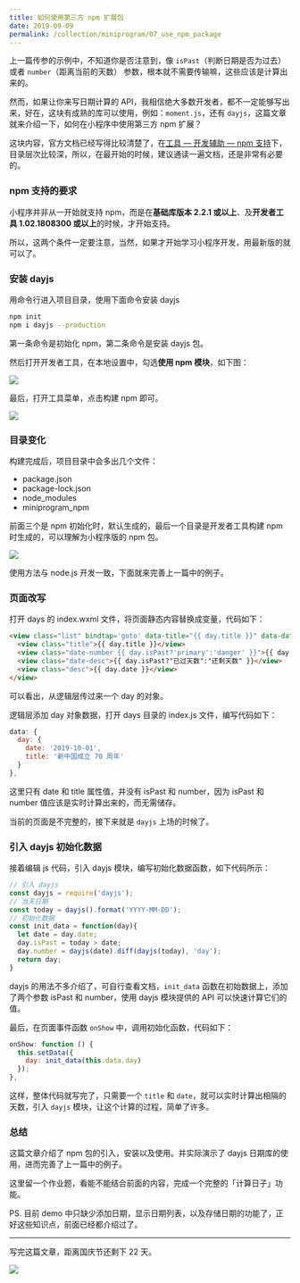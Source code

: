 ```yaml
---
title: 如何使用第三方 npm 扩展包
date: 2019-09-09
permalink: /collection/miniprogram/07_use_npm_package
---
```


上一篇传参的示例中，不知道你是否注意到，像 `isPast`（判断日期是否为过去） 或者 `number`（距离当前的天数） 参数，根本就不需要传输嘛，这些应该是计算出来的。

然而，如果让你来写日期计算的 API，我相信绝大多数开发者，都不一定能够写出来，好在，这块有成熟的库可以使用，例如：`moment.js`，还有 `dayjs`，这篇文章就来介绍一下，如何在小程序中使用第三方 npm 扩展？

这块内容，官方文档已经写得比较清楚了，在[工具 — 开发辅助 — npm 支持](https://developers.weixin.qq.com/miniprogram/dev/devtools/npm.html)下，目录层次比较深，所以，在最开始的时候，建议通读一遍文档，还是非常有必要的。

### npm 支持的要求
小程序并非从一开始就支持 npm，而是在**基础库版本 2.2.1 或以上**、及**开发者工具 1.02.1808300 或以上**的时候，才开始支持。

所以，这两个条件一定要注意，当然，如果才开始学习小程序开发，用最新版的就可以了。

### 安装 dayjs
用命令行进入项目目录，使用下面命令安装 dayjs

```sh
npm init
npm i dayjs --production
```

第一条命令是初始化 npm，第二条命令是安装 dayjs 包。

然后打开开发者工具，在本地设置中，勾选**使用 npm 模块**，如下图：

![](/image/collection/miniprogram/2019-09-09-15-22-45.png)

最后，打开工具菜单，点击构建 npm 即可。

![](/image/collection/miniprogram/2019-09-09-15-28-33.png)

### 目录变化
构建完成后，项目目录中会多出几个文件：

- package.json
- package-lock.json
- node_modules
- miniprogram_npm

前面三个是 npm 初始化时，默认生成的，最后一个目录是开发者工具构建 npm 时生成的，可以理解为小程序版的 npm 包。

![](/image/collection/miniprogram/2019-09-09-15-30-18.png)

使用方法与 node.js 开发一致，下面就来完善上一篇中的例子。

### 页面改写
打开 days 的 index.wxml 文件，将页面静态内容替换成变量，代码如下：

```html
<view class="list" bindtap='goto' data-title="{{ day.title }}" data-date="{{ day.date }}" data-isPast="{{ day.isPast }}" data-number="{{ day.number }}">
  <view class="title">{{ day.title }}</view>
  <view class="date-number {{ day.isPast?'primary':'danger' }}">{{ day.number }}</view>
  <view class="date-desc">{{ day.isPast?"已过天数":"还剩天数" }}</view>
  <view class="desc">{{ day.date }}</view>
</view>
```

可以看出，从逻辑层传过来一个 day 的对象。

逻辑层添加 day 对象数据，打开 days 目录的 index.js 文件，编写代码如下：

```js
data: {
  day: {
    date: '2019-10-01',
    title: '新中国成立 70 周年'
  }
},
```

这里只有 date 和 title 属性值，并没有 isPast 和 number，因为 isPast 和 number 值应该是实时计算出来的，而无需储存。

当前的页面是不完整的，接下来就是 `dayjs` 上场的时候了。

### 引入 dayjs 初始化数据
接着编辑 js 代码，引入 dayjs 模块，编写初始化数据函数，如下代码所示：

```js
// 引入 dayjs
const dayjs = require('dayjs');
// 当天日期
const today = dayjs().format('YYYY-MM-DD');
// 初始化数据
const init_data = function(day){
  let date = day.date;
  day.isPast = today > date;
  day.number = dayjs(date).diff(dayjs(today), 'day');
  return day;
}
```

dayjs 的用法不多介绍了，可自行查看文档，`init_data` 函数在初始数据上，添加了两个参数 isPast 和 number，使用 dayjs 模块提供的 API 可以快速计算它们的值。

最后，在页面事件函数 `onShow` 中，调用初始化函数，代码如下：

```js
onShow: function () {
  this.setData({
    day: init_data(this.data.day)
  });
},
```

这样，整体代码就写完了，只需要一个 `title` 和 `date`，就可以实时计算出相隔的天数，引入 `dayjs` 模块，让这个计算的过程，简单了许多。

### 总结
这篇文章介绍了 npm 包的引入，安装以及使用。并实际演示了 dayjs 日期库的使用，进而完善了上一篇中的例子。

这里留一个作业题，看能不能结合前面的内容，完成一个完整的「计算日子」功能。

PS. 目前 demo 中只缺少添加日期，显示日期列表，以及存储日期的功能了，正好这些知识点，前面已经都介绍过了。

- - - - - 

写完这篇文章，距离国庆节还剩下 22 天。

![](/image/collection/miniprogram/wxf51bdbc02e495a2b.o6zAJs72N3pGGs-m3FtEnWYH4dV0.tTNlyGcwPgPS26c6ad682e91781e721148c3068d6ee2.jpg)